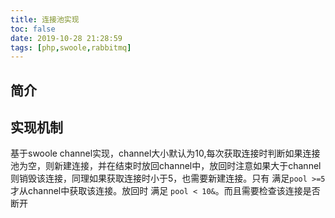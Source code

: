 ```yaml
---
title: 连接池实现
toc: false
date: 2019-10-28 21:28:59
tags: [php,swoole,rabbitmq]
---
```


## 简介

## 实现机制
基于swoole channel实现，channel大小默认为10,每次获取连接时判断如果连接池为空，则新建连接，并在结束时放回channel中，放回时注意如果大于channel则销毁该连接，同理如果获取连接时小于5，也需要新建连接。只有 满足`pool >=5` 才从channel中获取该连接。放回时 满足 `pool < 10&`。而且需要检查该连接是否断开
